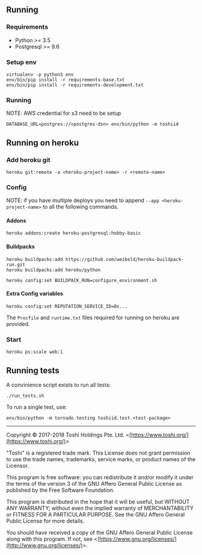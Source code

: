 ## Running

### Requirements

- Python >= 3.5
- Postgresql >= 9.6

### Setup env

```
virtualenv -p python3 env
env/bin/pip install -r requirements-base.txt
env/bin/pip install -r requirements-development.txt
```

### Running

NOTE: AWS credential for s3 need to be setup

```
DATABASE_URL=postgres://<postgres-dsn> env/bin/python -m toshiid
```

## Running on heroku

### Add heroku git

```
heroku git:remote -a <heroku-project-name> -r <remote-name>
```

### Config

NOTE: if you have multiple deploys you need to append
`--app <heroku-project-name>` to all the following commands.

#### Addons

```
heroku addons:create heroku-postgresql:hobby-basic

```

#### Buildpacks

```
heroku buildpacks:add https://github.com/weibeld/heroku-buildpack-run.git
heroku buildpacks:add heroku/python

heroku config:set BUILDPACK_RUN=configure_environment.sh
```

#### Extra Config variables

```
heroku config:set REPUTATION_SERVICE_ID=0x...
```

The `Procfile` and `runtime.txt` files required for running on heroku
are provided.

### Start

```
heroku ps:scale web:1
```

## Running tests

A convinience script exists to run all tests:
```
./run_tests.sh
```

To run a single test, use:

```
env/bin/python -m tornado.testing toshiid.test.<test-package>
```

- - -

Copyright &copy; 2017-2018 Toshi Holdings Pte. Ltd. &lt;[https://www.toshi.org/](https://www.toshi.org/)&gt;

"Toshi" is a registered trade mark. This License does not grant
permission to use the trade names, trademarks, service marks, or
product names of the Licensor.

This program is free software: you can redistribute it and/or modify
it under the terms of the version 3 of the GNU Affero General Public License
as published by the Free Software Foundation.

This program is distributed in the hope that it will be useful,
but WITHOUT ANY WARRANTY; without even the implied warranty of
MERCHANTABILITY or FITNESS FOR A PARTICULAR PURPOSE. See the
GNU Affero General Public License for more details.

You should have received a copy of the GNU Affero General Public License
along with this program. If not, see &lt;[https://www.gnu.org/licenses/](http://www.gnu.org/licenses/)&gt;.
